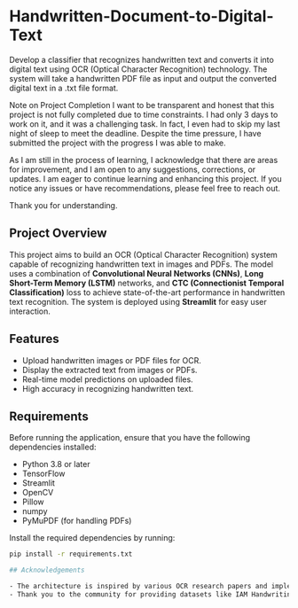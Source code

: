 # Handwritten-Document-to-Digital-Text
Develop a classifier that recognizes handwritten text and converts it into digital text using OCR (Optical Character Recognition) technology. The system will take a handwritten PDF file as input and output the converted digital text in a .txt file format.

Note on Project Completion
I want to be transparent and honest that this project is not fully completed due to time constraints. I had only 3 days to work on it, and it was a challenging task. In fact, I even had to skip my last night of sleep to meet the deadline. Despite the time pressure, I have submitted the project with the progress I was able to make.

As I am still in the process of learning, I acknowledge that there are areas for improvement, and I am open to any suggestions, corrections, or updates. I am eager to continue learning and enhancing this project. If you notice any issues or have recommendations, please feel free to reach out.

Thank you for understanding.

## Project Overview
This project aims to build an OCR (Optical Character Recognition) system capable of recognizing handwritten text in images and PDFs. The model uses a combination of **Convolutional Neural Networks (CNNs)**, **Long Short-Term Memory (LSTM)** networks, and **CTC (Connectionist Temporal Classification)** loss to achieve state-of-the-art performance in handwritten text recognition. The system is deployed using **Streamlit** for easy user interaction.

## Features
- Upload handwritten images or PDF files for OCR.
- Display the extracted text from images or PDFs.
- Real-time model predictions on uploaded files.
- High accuracy in recognizing handwritten text.

## Requirements
Before running the application, ensure that you have the following dependencies installed:

- Python 3.8 or later
- TensorFlow
- Streamlit
- OpenCV
- Pillow
- numpy
- PyMuPDF (for handling PDFs)
  
Install the required dependencies by running:

```bash
pip install -r requirements.txt

## Acknowledgements

- The architecture is inspired by various OCR research papers and implementations using CNN, LSTM, and CTC.
- Thank you to the community for providing datasets like IAM Handwriting for training the model.
